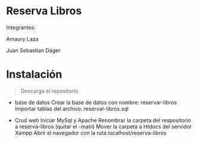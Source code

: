 # Reserva Libros

Integrantes: 

Amaury Laza 

Juan Sebastian Dager

# Instalación


> Descarga el repositorio

- base de datos
 Crear la base de datos con nombre: reservar-libros
 Importar tablas del archivo: reservar-libros.sql

- Crud web
 Iniciar MySql y Apache 
 Renombrar la carpeta del respositorio a reserva-libros (quitar el -main)
 Mover la carpeta a Htdocs del servidor Xampp
 Abrir el navegador con la ruta localhost/reserva-libros

